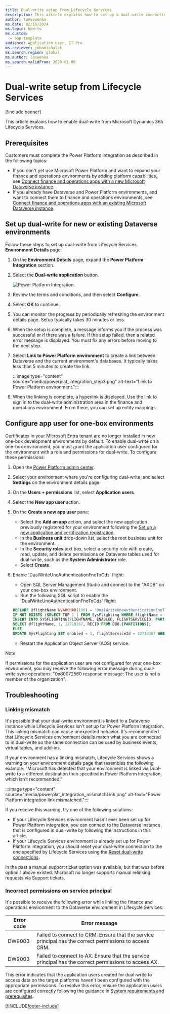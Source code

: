 ```yaml
---
title: Dual-write setup from Lifecycle Services
description: This article explains how to set up a dual-write connection from Microsoft Dynamics 365 Lifecycle Services.
author: laneswenka
ms.date: 02/16/2024
ms.topic: how-to
ms.custom: 
  - bap-template
audience: Application User, IT Pro
ms.reviewer: johnmichalak
ms.search.region: global
ms.author: laswenka
ms.search.validFrom: 2020-01-06
---
```



# Dual-write setup from Lifecycle Services

[!include [banner](../../includes/banner.md)]



This article explains how to enable dual-write from Microsoft Dynamics 365 Lifecycle Services.

## Prerequisites

Customers must complete the Power Platform integration as described in the following topics:

- If you don't yet use Microsoft Power Platform and want to expand your finance and operations environments by adding platform capabilities, see [Connect finance and operations apps with a new Microsoft Dataverse instance](../../power-platform/environment-lifecycle-connect-finops-new-dv.md).
- If you already have Dataverse and Power Platform environments, and want to connect them to finance and operations environments, see [Connect finance and operations apps with an existing Microsoft Dataverse instance](../../power-platform/environment-lifecycle-connect-finops-existing-dv.md).

## Set up dual-write for new or existing Dataverse environments

Follow these steps to set up dual-write from Lifecycle Services **Environment Details** page:

1. On the **Environment Details** page, expand the **Power Platform Integration** section.

2. Select the **Dual-write application** button.

    ![Power Platform Integration.](media/powerplat_integration_step2.png)

3. Review the terms and conditions, and then select **Configure**.

4. Select **OK** to continue.

5. You can monitor the progress by periodically refreshing the environment details page. Setup typically takes 30 minutes or less.  

6. When the setup is complete, a message informs you if the process was successful or if there was a failure. If the setup failed, then a related error message is displayed. You must fix any errors before moving to the next step.

7. Select **Link to Power Platform environment** to create a link between Dataverse and the current environment's databases. It typically takes less than 5 minutes to create the link.

    :::image type="content" source="media/powerplat_integration_step3.png" alt-text="Link to Power Platform environment.":::

8. When the linking is complete, a hyperlink is displayed. Use the link to sign in to the dual-write administration area in the finance and operations environment. From there, you can set up entity mappings.

## Configure app user for one-box environments
Certificates in your Microsoft Entra tenant are no longer installed in new one-box development environments by default. To enable dual-write on a one-box environment, you must grant the application user configured for the environment with a role and permissions for dual-write. To configure these permissions:
1. Open the [Power Platform admin center](https://admin.powerplatform.microsoft.com).
2. Select your environment where you're configuring dual-write, and select **Settings** on the environment details page.
3. On the **Users + permissions** list, select **Application users**.
4. Select the **New app user** action.
5. On the **Create a new app user** pane:
   - Select the **Add an app** action, and select the new application previously registered for your environment following the [Set up a new application and certification registration](../../dev-tools/secure-developer-vm.md#set-up-a-new-application-and-certificate-registration).
   - In the **Business unit** drop-down list, select the root business unit for the environment.
   - In the **Security roles** text box, select a security role with create, read, update, and delete permissions on Dataverse tables used for dual-write, such as the **System Administrator** role.
   - Select **Create**.
6. Enable 'DualWriteUnoAuthenticationFnoToCds' flight:
   - Open SQL Server Management Studio and connect to the "AXDB" on your one-box environment.
   - Run the following SQL script to enable the 'DualWriteUnoAuthenticationFnoToCds' flight:

    ```sql
    DECLARE @flightName NVARCHAR(100) = 'DualWriteUnoAuthenticationFnoToCds';
    IF NOT EXISTS (SELECT TOP 1 1 FROM SysFlighting WHERE flightName = @flightName)
    INSERT INTO SYSFLIGHTING(FLIGHTNAME, ENABLED, FLIGHTSERVICEID, PARTITION)
    SELECT @flightName, 1, 12719367, RECID FROM DBO.[PARTITIONS];
    ELSE
    UPDATE SysFlighting SET enabled = 1, flightServiceId = 12719367 WHERE flightName = @flightName;
    ```

    - Restart the Application Object Server (AOS) service.

> [!NOTE]
> If permissions for the application user are not configured for your one-box environment, you may receive the following error message during dual-write sync operations:
> "0x80072560 response message: The user is not a member of the organization".

## Troubleshooting

### Linking mismatch

It's possible that your dual-write environment is linked to a Dataverse instance while Lifecycle Services isn't set up for Power Platform integration. This linking mismatch can cause unexpected behavior. It's recommended that Lifecycle Services environment details match what you are connected to in dual-write so the same connection can be used by business events, virtual tables, and add-ins.

If your environment has a linking mismatch, Lifecycle Services shows a warning on your environment details page that resembles the following example: "Microsoft has detected that your environment is linked via Dual-write to a different destination than specified in Power Platform Integration, which isn't recommended."

:::image type="content" source="media/powerplat_integration_mismatchLink.png" alt-text="Power Platform integration link mismatched.":::

If you receive this warning, try one of the following solutions:

- If your Lifecycle Services environment hasn't ever been set up for Power Platform integration, you can connect to the Dataverse instance that is configured in dual-write by following the instructions in this article.
- If your Lifecycle Services environment is already set up for Power Platform integration, you should reset your dual-write connection to the one specified by Lifecycle Services using the [Reset dual-write connections](/dynamics365/fin-ops-core/dev-itpro/data-entities/dual-write/reset).

In the past a manual support ticket option was available, but that was before option 1 above existed.  Microsoft no longer supports manual relinking requests via Support tickets.

### Incorrect permissions on service principal

It's possible to receive the following error while linking the finance and operations environment to the Dataverse environment in Lifecycle Services:

| Error code | Error message |
| --- | --- |
| DW9003 | Failed to connect to CRM. Ensure that the service principal has the correct permissions to access CRM.|
| DW9003 | Failed to connect to AX. Ensure that the service principal has the correct permissions to access AX. | 

This error indicates that the application users created for dual-write to access data on the target platforms haven't been configured with the appropriate permissions. To resolve this error, ensure the application users are configured correctly following the guidance in [System requirements and prerequisites](./requirements-and-prerequisites.md).

[!INCLUDE[footer-include](../../../../includes/footer-banner.md)]

